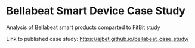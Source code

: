 # Bellabeat Smart Device Case Study
Analysis of Bellabeat smart products comparted to FitBit study

Link to published case study:
https://ajbet.github.io/bellabeat_case_study/
